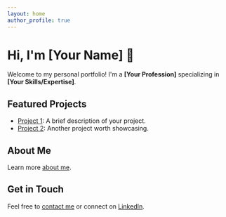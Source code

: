 ```yaml
---
layout: home
author_profile: true
---
```


# Hi, I'm [Your Name] 👋
Welcome to my personal portfolio! I'm a **[Your Profession]** specializing in **[Your Skills/Expertise]**.

## Featured Projects
- [Project 1](https://example.com): A brief description of your project.
- [Project 2](https://example.com): Another project worth showcasing.

## About Me
Learn more [about me](/about/).

## Get in Touch
Feel free to [contact me](/contact/) or connect on [LinkedIn](https://linkedin.com/in/yourprofile).
